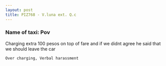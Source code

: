 ```yaml
---
layout: post
title: PIZ768 - V.luna ext. Q.c
---
```


### Name of taxi: Pov

Charging extra 100 pesos on top of fare and if we didnt agree he said  that we should leave the car

```Over charging, Verbal harassment```
